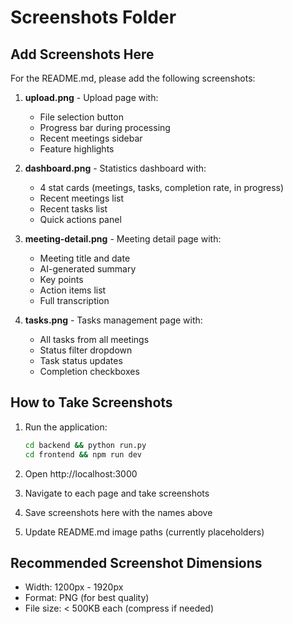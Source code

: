 # Screenshots Folder

## Add Screenshots Here

For the README.md, please add the following screenshots:

1. **upload.png** - Upload page with:
   - File selection button
   - Progress bar during processing
   - Recent meetings sidebar
   - Feature highlights

2. **dashboard.png** - Statistics dashboard with:
   - 4 stat cards (meetings, tasks, completion rate, in progress)
   - Recent meetings list
   - Recent tasks list
   - Quick actions panel

3. **meeting-detail.png** - Meeting detail page with:
   - Meeting title and date
   - AI-generated summary
   - Key points
   - Action items list
   - Full transcription

4. **tasks.png** - Tasks management page with:
   - All tasks from all meetings
   - Status filter dropdown
   - Task status updates
   - Completion checkboxes

## How to Take Screenshots

1. Run the application:
   ```bash
   cd backend && python run.py
   cd frontend && npm run dev
   ```

2. Open http://localhost:3000

3. Navigate to each page and take screenshots

4. Save screenshots here with the names above

5. Update README.md image paths (currently placeholders)

## Recommended Screenshot Dimensions
- Width: 1200px - 1920px
- Format: PNG (for best quality)
- File size: < 500KB each (compress if needed)
